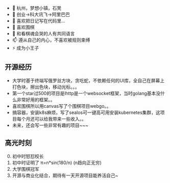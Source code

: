 - 🔭 杭州，梦想小镇，石凳
- 🌱 创业->科大讯飞->阿里巴巴
- 👯 喜欢把日记写在代码里...
- 🤔 喜欢围棋
- 💬 和看棋魂会哭的人有共同语言
- 📫 遵从自己的内心，不喜欢被规则束缚
- ⚡  成为小王子

## 开源经历

* 大学时基于终端写俄罗丝方块，贪吃蛇，不依赖任何的UI库，全自己在屏幕上打色块，擦出色块，移动光标。。。
* 第一个star过500的项目是lhttp是一个websocket框架，当时golang基本没什么非常好用的框架。。
* 喜欢围棋所以用canvas写了个围棋项目webgo。。
* 搞容器，安装k8s麻烦，写了sealos可一键高可用安装kubernetes集群，这项目每个月还可以给我带来一些收入。。
* 未来，还会写一些非常有趣的项目~~~

## 高光时刻

0. 初中时怒怼校长
1. 初中时证明了 π=n*sin(180/n) (n趋向正无穷)
2. 大学围棋冠军
3. 开源与商业化结合，期待有一天开源项目能养活自己~
